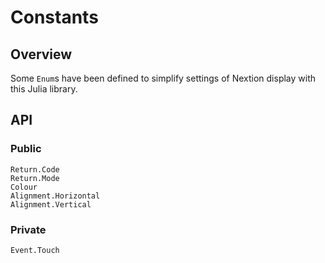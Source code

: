 # Constants

## Overview

Some `Enum`s have been defined to simplify settings of Nextion display with this Julia library.

## API

### Public

```@docs
Return.Code
Return.Mode
Colour
Alignment.Horizontal
Alignment.Vertical
```

### Private

```@docs
Event.Touch
```
